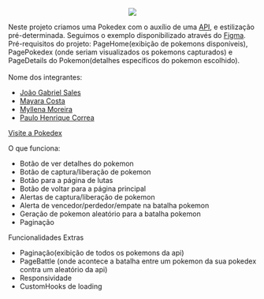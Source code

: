<p align="center">
  <img  src="https://user-images.githubusercontent.com/102835599/180620763-88ac758b-4d1e-4cfb-9630-8b68cae79e48.png">
</p>





Neste projeto criamos uma Pokedex com o auxílio de uma [API](https://pokeapi.co/), e estilização pré-determinada.
Seguimos o exemplo disponibilizado através do [Figma](https://www.figma.com/file/KseyA2Ofghiek2Cy3ZaDre/Wireframe---Pok%C3%A9dex-(Copy)?node-id=2%3A2). 
<br>Pré-requisitos do projeto:
PageHome(exibição de pokemons disponíveis),
PagePokedex (onde seriam visualizados os pokemons capturados) e 
PageDetails do Pokemon(detalhes específicos do pokemon escolhido).
<br>
<br>Nome dos integrantes: 
- [João Gabriel Sales](https://github.com/GabeSales)
- [Mayara Costa](https://github.com/aonosorah)
- [Myllena Moreira](https://github.com/Myllenam)
- [Paulo Henrique Correa](https://github.com/phcsilva056)

[Visite a Pokedex](https://pokedex-five.surge.sh)

O que funciona:
- Botão de ver detalhes do pokemon
- Botão de captura/liberação de pokemon
- Botão para a página de lutas
- Botão de voltar para a página principal
- Alertas de captura/liberação de pokemon
- Alerta de vencedor/perdedor/empate na batalha pokemon
- Geração de pokemon aleatório para a batalha pokemon
- Paginação


Funcionalidades Extras
- Paginação(exibição de todos os pokemons da api)
- PageBattle (onde acontece a batalha entre um pokemon da sua pokedex contra um aleatório da api)
- Responsividade
- CustomHooks de loading

